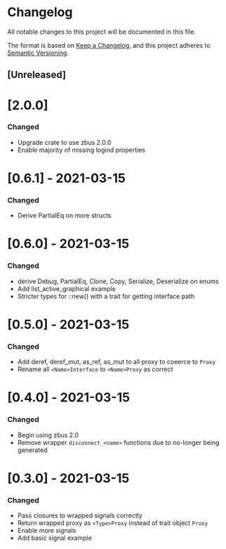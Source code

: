 # Changelog
All notable changes to this project will be documented in this file.

The format is based on [Keep a Changelog](https://keepachangelog.com/en/1.0.0/),
and this project adheres to [Semantic Versioning](https://semver.org/spec/v2.0.0.html).

## [Unreleased]

# [2.0.0]
### Changed
- Upgrade crate to use zbus 2.0.0
- Enable majority of missing logind properties

# [0.6.1] - 2021-03-15
### Changed
- Derive PartialEq on more structs

# [0.6.0] - 2021-03-15
### Changed
- derive Debug, PartialEq, Clone, Copy, Serialize, Deserialize on enums
- Add list_active_graphical example
- Stricter types for <Proxy>::new() with a trait for getting interface path

# [0.5.0] - 2021-03-15
### Changed
- Add deref, deref_mut, as_ref, as_mut to all proxy to coeerce to `Proxy`
- Rename all `<Name>Interface` to `<Name>Proxy` as correct

# [0.4.0] - 2021-03-15
### Changed
- Begin using zbus 2.0
- Remove wrapper `disconnect_<name>` functions due to no-longer being generated

# [0.3.0] - 2021-03-15
### Changed
- Pass closures to wrapped signals correctly
- Return wrapped proxy as `<Type>Proxy` instead of trait object `Proxy`
- Enable more signals
- Add basic signal example